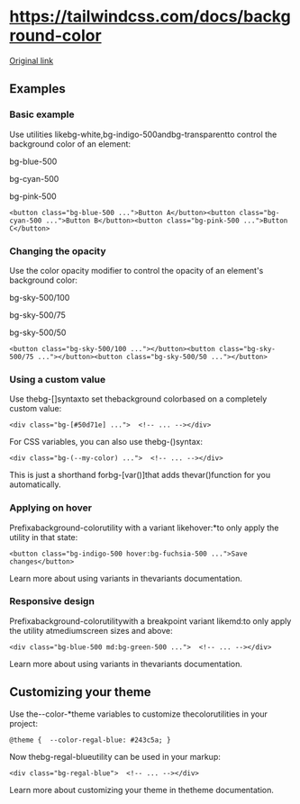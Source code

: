 # https://tailwindcss.com/docs/background-color

[Original link](https://tailwindcss.com/docs/background-color)

## Examples

### Basic example

Use utilities likebg-white,bg-indigo-500andbg-transparentto control the background color of an element:

bg-blue-500

bg-cyan-500

bg-pink-500

```
<button class="bg-blue-500 ...">Button A</button><button class="bg-cyan-500 ...">Button B</button><button class="bg-pink-500 ...">Button C</button>
```

### Changing the opacity

Use the color opacity modifier to control the opacity of an element's background color:

bg-sky-500/100

bg-sky-500/75

bg-sky-500/50

```
<button class="bg-sky-500/100 ..."></button><button class="bg-sky-500/75 ..."></button><button class="bg-sky-500/50 ..."></button>
```

### Using a custom value

Use thebg-[<value>]syntaxto set thebackground colorbased on a completely custom value:

```
<div class="bg-[#50d71e] ...">  <!-- ... --></div>
```

For CSS variables, you can also use thebg-(<custom-property>)syntax:

```
<div class="bg-(--my-color) ...">  <!-- ... --></div>
```

This is just a shorthand forbg-[var(<custom-property>)]that adds thevar()function for you automatically.

### Applying on hover

Prefixabackground-colorutility with a variant likehover:*to only apply the utility in that state:

```
<button class="bg-indigo-500 hover:bg-fuchsia-500 ...">Save changes</button>
```

Learn more about using variants in thevariants documentation.

### Responsive design

Prefixabackground-colorutilitywith a breakpoint variant likemd:to only apply the utility atmediumscreen sizes and above:

```
<div class="bg-blue-500 md:bg-green-500 ...">  <!-- ... --></div>
```

Learn more about using variants in thevariants documentation.

## Customizing your theme

Use the--color-*theme variables to customize thecolorutilities in your project:

```
@theme {  --color-regal-blue: #243c5a; }
```

Now thebg-regal-blueutility can be used in your markup:

```
<div class="bg-regal-blue">  <!-- ... --></div>
```

Learn more about customizing your theme in thetheme documentation.
